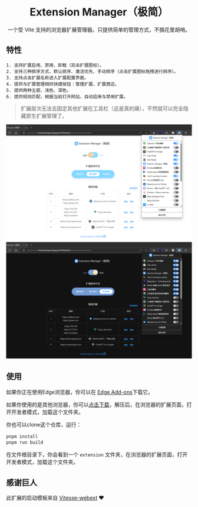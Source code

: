 <h1 align='center'>Extension Manager（极简）</h1>

<p align='center'>一个受 Vite 支持的浏览器扩展管理器。只提供简单的管理方式，不搞花里胡哨。</p>

## 特性
    1. 支持扩展启用、禁用、卸载（双击扩展图标）。
    2. 支持三种排序方式，默认排序、激活优先、手动排序（点击扩展图标拖拽进行排序）。
    3. 支持点击扩展名称进入扩展配置界面。
    4. 提供与扩展管理相同快捷按钮：管理扩展、扩展商店。
    5. 提供两种主题，浅色、深色。
    6. 提供规则匹配，根据当前打开网站，自动启用与禁用扩展。

> 扩展层次无法去固定其他扩展在工具栏（这是真的痛），不然就可以完全隐藏原生扩展管理了。

<p align="center">
<img width="655" src="https://raw.githubusercontent.com/AnthonyJu/static/main/minimalism-extension-manager/light.jpg"><br/>
<img width="655" src="https://raw.githubusercontent.com/AnthonyJu/static/main/minimalism-extension-manager/dark.jpg"><br/>
</p>

## 使用

如果你正在使用Edge浏览器，你可以在 [Edge Add-ons](https://microsoftedge.microsoft.com/addons/detail/pfiggkflfkhohkmegglgnlgakdbmjdfh)下载它。

如果你使用的是其他浏览器，你可以[点击下载](https://raw.githubusercontent.com/AnthonyJu/static/main/minimalism-extension-manager/extension.zip)，解压后，在浏览器的扩展页面，打开开发者模式，加载这个文件夹。

你也可以clone这个仓库，运行：
    
```bash
pnpm install
pnpm run build
```
在文件根目录下，你会看到一个 `extension` 文件夹，在浏览器的扩展页面，打开开发者模式，加载这个文件夹。


## 感谢巨人

此扩展的启动模板来自 [Vitesse-webext](https://github.com/antfu/vitesse-webext) ❤️
